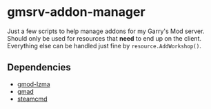 # gmsrv-addon-manager

Just a few scripts to help manage addons for my Garry's Mod server.  
Should only be used for resources that **need** to end up on the client.  
Everything else can be handled just fine by `resource.AddWorkshop()`.

## Dependencies

-   [gmod-lzma](https://github.com/WilliamVenner/gmod-lzma-rs)
-   [gmad](https://github.com/Facepunch/gmad)
-   [steamcmd](https://developer.valvesoftware.com/wiki/SteamCMD)
